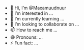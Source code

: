 - 👋 Hi, I’m @Maxamuudnuur
- 👀 I’m interested in ...
- 🌱 I’m currently learning ...
- 💞️ I’m looking to collaborate on ...
- 📫 How to reach me ...
- 😄 Pronouns: ...
- ⚡ Fun fact: ...

<!---
Maxamuudnuur/Maxamuudnuur is a ✨ special ✨ repository because its `README.md` (this file) appears on your GitHub profile.
You can click the Preview link to take a look at your changes.
--->
